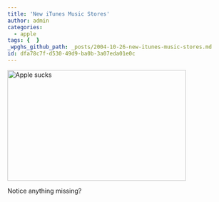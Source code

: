 ```yaml
---
title: 'New iTunes Music Stores'
author: admin
categories:
  - apple
tags: {  }
_wpghs_github_path: _posts/2004-10-26-new-itunes-music-stores.md
id: dfa78c7f-d530-49d9-ba0b-3a07eda01e0c
---
```

<p><img alt="Apple sucks" src="http://www.mennoboy.com/chris/archives/images/apple/itmsboo.jpg" width="400" height="249"></p>
<p>Notice anything missing?</p>
